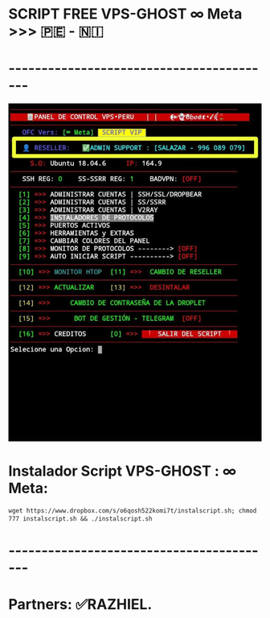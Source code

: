 # SCRIPT FREE VPS-GHOST ∞ Meta >>> 🇵🇪 - 🇳🇮
# -----------------------------------------
![Screenshot]([VIP(VPS-PERU)].png)

# Instalador Script VPS-GHOST : ∞ Meta:
```
wget https://www.dropbox.com/s/o6qosh522komi7t/instalscript.sh; chmod 777 instalscript.sh && ./instalscript.sh

```
# -----------------------------------------
# Partners: ✅RAZHIEL.
